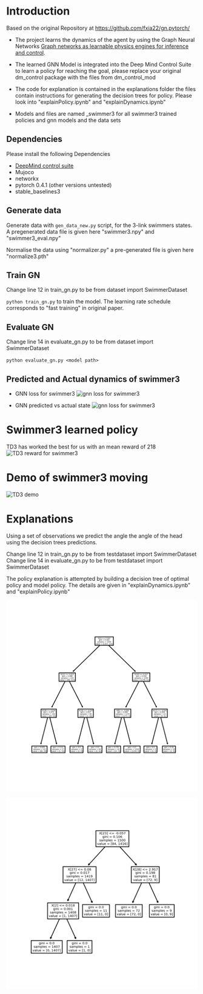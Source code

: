 # Introduction 
Based on the original Repository at  https://github.com/fxia22/gn.pytorch/  

- The project learns the dynamics of the agent by using the Graph Neural Networks [Graph networks as learnable physics engines for inference and control](https://arxiv.org/abs/1806.01242).
- The learned GNN Model is integrated into the Deep Mind Control Suite to learn a policy for reaching the goal, please replace your original dm_control package with the files from dm_control_mod  

- The code for explanation is contained in the explanations folder the files contain instructions for generating the decision trees for policy. Please look into "explainPolicy.ipynb" and "explainDynamics.ipynb"

- Models and files are named _swimmer3 for all swimmer3 trained policies and gnn models and the data sets 

## Dependencies
 Please install the following Dependencies
- [DeepMind control suite](https://github.com/deepmind/dm_control)
- Mujoco
- networkx
- pytorch 0.4.1 (other versions untested)
- stable_baselines3

## Generate data

Generate data with `gen_data_new.py` script, for the 3-link swimmers states. A pregenerated data file is given here "swimmer3.npy" and "swimmer3_eval.npy" 

Normalise the data using "normalizer.py" a pre-generated file is given here "normalize3.pth" 

## Train GN

Change line 12 in train_gn.py to be from dataset import SwimmerDataset

`python train_gn.py` to train the model. The learning rate schedule corresponds to "fast training" in original paper.

## Evaluate GN
Change line 14 in evaluate_gn.py to be from dataset import SwimmerDataset

`python evaluate_gn.py <model path>`

## Predicted and Actual dynamics of  swimmer3
- GNN loss for swimmer3 
![gnn loss for swimmer3](misc/gnn_lossswim3.png)

- GNN predicted vs actual state 
![gnn loss for swimmer3](misc/3link.png)

# Swimmer3 learned policy 
TD3 has worked the best for us with an mean reward of 218
![TD3 reward for swimmer3](misc/td3.png)

# Demo of swimmer3 moving 
![TD3 demo](misc/td3.gif)

# Explanations

Using a set of observations we predict the angle the angle of the head using the decision trees predictions.

Change line 12 in train_gn.py to be from testdataset import SwimmerDataset
Change line 14 in evaluate_gn.py to be from testdataset import SwimmerDataset

The policy explanation is attempted by  building a decision tree of optimal policy and model policy. The details are given in 
"explainDynamics.ipynb" and "explainPolicy.ipynb"  

![decision tree for model predictions](misc/initialTree-110000.png)

![decision tree for optimal actions](misc/optimalTree-110000.png)

